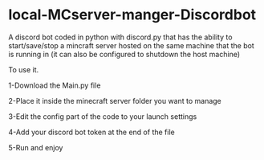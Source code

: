 # local-MCserver-manger-Discordbot

A discord bot coded in python with discord.py that has the ability to start/save/stop a mincraft server hosted on the same machine that the bot is running in (it can also be configured to shutdown the host machine)

To use it.

1-Download the Main.py file

2-Place it inside the minecraft server folder you want to manage

3-Edit the config part of the code to your launch settings

4-Add your discord bot token at the end of the file

5-Run and enjoy
